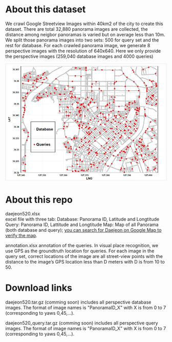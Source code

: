 # About this dataset
We crawl Google Streetview Images within 40km2 of the city to create this dataset. There are total  32,880 panorama images are collected, the distance among neigbor panoramas is varied but on average less than 10m. We split those panorama images into two sets: 500 for query set and the rest for database. 
For each crawled panorama image, we generate 8 perspective images with the resolution of 640x640. Here we only provide the perspective images (259,040 database images and 4000 queries)

![Alt text][map]

# About this repo
daejeon520.xlsx  
    excel file with three tab:
        Database: Panorama ID, Latitude and Longtitude
        Query: Panorama ID, Lattitude and Longtitude
        Map: Map of all Panorama (both database and query); [you can search for Daejeon on Google Map to verify the map][daejeon].

annotation.xlsx
    annotation of the queries. In visual place recognition, we use GPS as the groundtruth location for queries. For each image in the query set, correct locations of the image are all street-view points with the distance to the image’s GPS location less than D meters with D is from 10 to 50. 

# Download links
daejeon520.tar.gz (comming soon)
    includes all perspective database images. The format of image names is "PanoramaID_X" with X is from 0 to 7 (corresponding to yaws 0,45,...).

daejeon520_query.tar.gz (comming soon)
    includes all perspective query images. The format of image names is "PanoramaID_X" with X is from 0 to 7 (corresponding to yaws 0,45,...).



[daejeon]: https://www.google.com/maps/place/Daejeon/@36.3450802,127.3651532,14z/data=!4m5!3m4!1s0x356548d7ba4a6601:0xd196d69d988ad3b5!8m2!3d36.3504119!4d127.3845475

[map]: /imgs/map.jpg